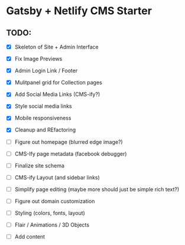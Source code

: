 # Gatsby + Netlify CMS Starter

## TODO:
-[x] Skeleton of Site + Admin Interface
-[x] Fix Image Previews
-[x] Admin Login Link / Footer
-[x] Mulitpanel grid for Collection pages
-[x] Add Social Media Links (CMS-ify?)
-[x] Style social media links
-[x] Mobile responsiveness
-[x] Cleanup and REfactoring
-[ ] Figure out homepage (blurred edge image?)
-[ ] CMS-Ify page metadata (facebook debugger)
-[ ] Finalize site schema
-[ ] CMS-ify Layout (and sidebar links)

-[ ] Simplify page editing (maybe more should just be simple rich text?)
-[ ] Figure out domain customization
-[ ] Styling (colors, fonts, layout)
-[ ] Flair / Animations / 3D Objects
-[ ] Add content
